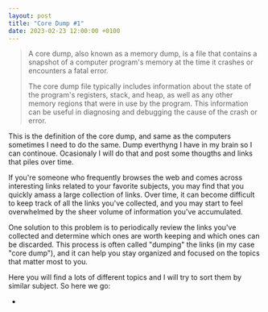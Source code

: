 ```yaml
---
layout: post
title: "Core Dump #1"
date: 2023-02-23 12:00:00 +0100
---
```


> A core dump, also known as a memory dump, is a file that contains a snapshot of a computer program's memory at the time it crashes or encounters a fatal error.
> 
> The core dump file typically includes information about the state of the program's registers, stack, and heap, as well as any other memory regions that were in use by the program. This information can be useful in diagnosing and debugging the cause of the crash or error.

This is the definition of the core dump, and same as the computers sometimes I need to do the same. Dump everthyng I have in my brain so I can continoue. Ocasionaly I will do that and post some thougths and links that piles over time. 

If you're someone who frequently browses the web and comes across interesting links related to your favorite subjects, you may find that you quickly amass a large collection of links. Over time, it can become difficult to keep track of all the links you've collected, and you may start to feel overwhelmed by the sheer volume of information you've accumulated.

One solution to this problem is to periodically review the links you've collected and determine which ones are worth keeping and which ones can be discarded. This process is often called "dumping" the links (in my case "core dump"), and it can help you stay organized and focused on the topics that matter most to you.

Here you will find a lots of different topics and I will try to sort them by similar subject. So here we go:

* 





